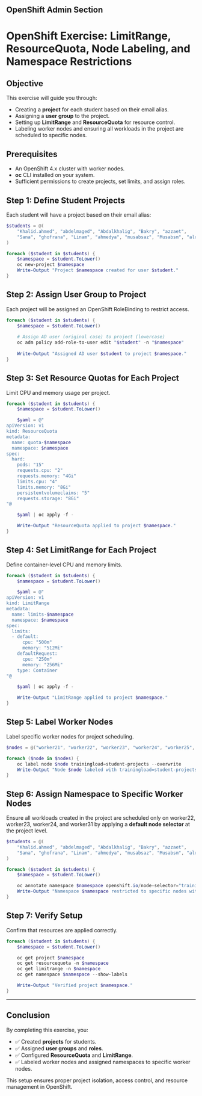 ## OpenShift Admin Section 

# OpenShift Exercise: LimitRange, ResourceQuota, Node Labeling, and Namespace Restrictions

## Objective
This exercise will guide you through:
- Creating a **project** for each student based on their email alias.
- Assigning a **user group** to the project.
- Setting up **LimitRange** and **ResourceQuota** for resource control.
- Labeling worker nodes and ensuring all workloads in the project are scheduled to specific nodes.

## Prerequisites
- An OpenShift 4.x cluster with worker nodes.
- **oc** CLI installed on your system.
- Sufficient permissions to create projects, set limits, and assign roles.

## Step 1: Define Student Projects
Each student will have a project based on their email alias:

```powershell
$students = @(
    "Khalid.ahmed", "abdelmaged", "Abdalkhalig", "Bakry", "azzaet", 
    "Sana", "ghofrana", "Linam", "ahmedya", "musabsaz", "Musabsm", "alrasheed"
)

foreach ($student in $students) {
    $namespace = $student.ToLower()
    oc new-project $namespace
    Write-Output "Project $namespace created for user $student."
}
```

## Step 2: Assign User Group to Project
Each project will be assigned an OpenShift RoleBinding to restrict access.

```powershell
foreach ($student in $students) {
    $namespace = $student.ToLower()
    
    # Assign AD user (original case) to project (lowercase)
    oc adm policy add-role-to-user edit "$student" -n "$namespace"
    
    Write-Output "Assigned AD user $student to project $namespace."
}

```

## Step 3: Set Resource Quotas for Each Project
Limit CPU and memory usage per project.

```powershell
foreach ($student in $students) {
    $namespace = $student.ToLower()

    $yaml = @"
apiVersion: v1
kind: ResourceQuota
metadata:
  name: quota-$namespace
  namespace: $namespace
spec:
  hard:
    pods: "15"
    requests.cpu: "2"
    requests.memory: "4Gi"
    limits.cpu: "4"
    limits.memory: "8Gi"
    persistentvolumeclaims: "5"
    requests.storage: "8Gi"
"@

    $yaml | oc apply -f -

    Write-Output "ResourceQuota applied to project $namespace."
}


```

## Step 4: Set LimitRange for Each Project
Define container-level CPU and memory limits.

```powershell
foreach ($student in $students) {
    $namespace = $student.ToLower()

    $yaml = @"
apiVersion: v1
kind: LimitRange
metadata:
  name: limits-$namespace
  namespace: $namespace
spec:
  limits:
  - default:
      cpu: "500m"
      memory: "512Mi"
    defaultRequest:
      cpu: "250m"
      memory: "256Mi"
    type: Container
"@

    $yaml | oc apply -f -

    Write-Output "LimitRange applied to project $namespace."
}


```

## Step 5: Label Worker Nodes
Label specific worker nodes for project scheduling.

```powershell
$nodes = @("worker21", "worker22", "worker23", "worker24", "worker25", "worker26", "worker31")

foreach ($node in $nodes) {
    oc label node $node trainingload=student-projects --overwrite
    Write-Output "Node $node labeled with trainingload=student-projects."
}

```

## Step 6: Assign Namespace to Specific Worker Nodes
Ensure all workloads created in the project are scheduled only on worker22, worker23, worker24, and worker31 by applying a **default node selector** at the project level.

```powershell
$students = @(
    "Khalid.ahmed", "abdelmaged", "Abdalkhalig", "Bakry", "azzaet", 
    "Sana", "ghofrana", "Linam", "ahmedya", "musabsaz", "Musabsm", "alrasheed"
)

foreach ($student in $students) {
    $namespace = $student.ToLower()

    oc annotate namespace $namespace openshift.io/node-selector="trainingload=student-projects" --overwrite
    Write-Output "Namespace $namespace restricted to specific nodes with trainingload=student-projects."
}


```

## Step 7: Verify Setup
Confirm that resources are applied correctly.

```powershell
foreach ($student in $students) {
    $namespace = $student.ToLower()

    oc get project $namespace
    oc get resourcequota -n $namespace
    oc get limitrange -n $namespace
    oc get namespace $namespace --show-labels

    Write-Output "Verified project $namespace."
}

```

---

## Conclusion
By completing this exercise, you:
* ✅ Created **projects** for students.
* ✅ Assigned **user groups** and **roles**.
* ✅ Configured **ResourceQuota** and **LimitRange**.
* ✅ Labeled worker nodes and assigned namespaces to specific worker nodes.

This setup ensures proper project isolation, access control, and resource management in OpenShift. 

